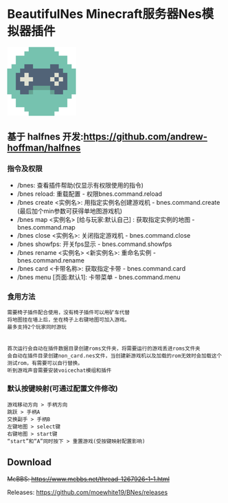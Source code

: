 # BeautifulNes Minecraft服务器Nes模拟器插件
<img width="160" src="icon.png" alt="logo"></br>
## 基于 halfnes 开发:<https://github.com/andrew-hoffman/halfnes>

### 指令及权限
* /bnes: 查看插件帮助(仅显示有权限使用的指令)
* /bnes reload: 重载配置 - 权限bnes.command.reload
* /bnes create <实例名>: 用指定实例名创建游戏机 - bnes.command.create (最后加个min参数可获得单地图游戏机)
* /bnes map <实例名> [给与玩家:默认自己] : 获取指定实例的地图 - bnes.command.map
* /bnes close <实例名>: 关闭指定游戏机 - bnes.command.close
* /bnes showfps: 开关fps显示 - bnes.command.showfps
* /bnes rename <实例名> <新实例名>: 重命名实例 - bnes.command.rename
* /bnes card <卡带名称>: 获取指定卡带 - bnes.command.card
* /bnes menu [页面:默认1]: 卡带菜单 - bnes.command.menu

### 食用方法
    需要椅子插件配合使用，没有椅子插件可以用矿车代替
    将地图挂在墙上后，坐在椅子上右键地图可加入游戏。
    最多支持2个玩家同时游玩
######
    首次运行会自动在插件数据目录创建roms文件夹，将需要运行的游戏丢进roms文件夹
    会自动在插件目录创建non_card.nes文件，当创建新游戏机以及加载的rom无效时会加载这个测试rom，有需要可以自行替换。
    听到游戏声音需要安装voicechat模组和插件
		
### 默认按键映射(可通过配置文件修改)

    游戏移动方向 > 手柄方向
    跳跃 > 手柄A
    交换副手 > 手柄B
    左键地图 > select键
    右键地图 > start键
    “start”和“A”同时按下 > 重置游戏(受按键映射配置影响)

## Download
~~McBBS: https://www.mcbbs.net/thread-1267926-1-1.html~~

Releases: https://github.com/moewhite19/BNes/releases